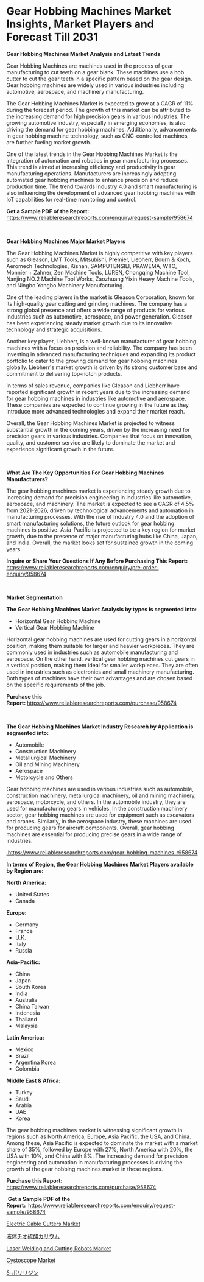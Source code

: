 <p><h1>Gear Hobbing Machines Market Insights, Market Players and Forecast Till 2031</h1></p><p><strong>Gear Hobbing Machines Market Analysis and Latest Trends</strong></p>
<p><p>Gear Hobbing Machines are machines used in the process of gear manufacturing to cut teeth on a gear blank. These machines use a hob cutter to cut the gear teeth in a specific pattern based on the gear design. Gear hobbing machines are widely used in various industries including automotive, aerospace, and machinery manufacturing.</p><p>The Gear Hobbing Machines Market is expected to grow at a CAGR of 11% during the forecast period. The growth of this market can be attributed to the increasing demand for high precision gears in various industries. The growing automotive industry, especially in emerging economies, is also driving the demand for gear hobbing machines. Additionally, advancements in gear hobbing machine technology, such as CNC-controlled machines, are further fueling market growth.</p><p>One of the latest trends in the Gear Hobbing Machines Market is the integration of automation and robotics in gear manufacturing processes. This trend is aimed at increasing efficiency and productivity in gear manufacturing operations. Manufacturers are increasingly adopting automated gear hobbing machines to enhance precision and reduce production time. The trend towards Industry 4.0 and smart manufacturing is also influencing the development of advanced gear hobbing machines with IoT capabilities for real-time monitoring and control.</p></p>
<p><strong>Get a Sample PDF of the Report:&nbsp;</strong> <a href="https://www.reliableresearchreports.com/enquiry/request-sample/958674">https://www.reliableresearchreports.com/enquiry/request-sample/958674</a></p>
<p>&nbsp;</p>
<p><strong>Gear Hobbing Machines Major Market Players</strong></p>
<p><p>The Gear Hobbing Machines Market is highly competitive with key players such as Gleason, LMT Tools, Mitsubishi, Premier, Liebherr, Bourn & Koch, Aeromech Technologies, Kishan, SAMPUTENSILI, PRAWEMA, WTO, Monnier + Zahner, Zen Machine Tools, LUREN, Chongqing Machine Tool, Nanjing NO.2 Machine Tool Works, Zaozhuang Yixin Heavy Machine Tools, and Ningbo Yongbo Machinery Manufacturing.</p><p>One of the leading players in the market is Gleason Corporation, known for its high-quality gear cutting and grinding machines. The company has a strong global presence and offers a wide range of products for various industries such as automotive, aerospace, and power generation. Gleason has been experiencing steady market growth due to its innovative technology and strategic acquisitions.</p><p>Another key player, Liebherr, is a well-known manufacturer of gear hobbing machines with a focus on precision and reliability. The company has been investing in advanced manufacturing techniques and expanding its product portfolio to cater to the growing demand for gear hobbing machines globally. Liebherr's market growth is driven by its strong customer base and commitment to delivering top-notch products.</p><p>In terms of sales revenue, companies like Gleason and Liebherr have reported significant growth in recent years due to the increasing demand for gear hobbing machines in industries like automotive and aerospace. These companies are expected to continue growing in the future as they introduce more advanced technologies and expand their market reach.</p><p>Overall, the Gear Hobbing Machines Market is projected to witness substantial growth in the coming years, driven by the increasing need for precision gears in various industries. Companies that focus on innovation, quality, and customer service are likely to dominate the market and experience significant growth in the future.</p></p>
<p>&nbsp;</p>
<p><strong>What Are The Key Opportunities For Gear Hobbing Machines Manufacturers?</strong></p>
<p><p>The gear hobbing machines market is experiencing steady growth due to increasing demand for precision engineering in industries like automotive, aerospace, and machinery. The market is expected to see a CAGR of 4.5% from 2021-2026, driven by technological advancements and automation in manufacturing processes. With the rise of Industry 4.0 and the adoption of smart manufacturing solutions, the future outlook for gear hobbing machines is positive. Asia-Pacific is projected to be a key region for market growth, due to the presence of major manufacturing hubs like China, Japan, and India. Overall, the market looks set for sustained growth in the coming years.</p></p>
<p><strong>Inquire or Share Your Questions If Any Before Purchasing This Report:</strong> <a href="https://www.reliableresearchreports.com/enquiry/pre-order-enquiry/958674">https://www.reliableresearchreports.com/enquiry/pre-order-enquiry/958674</a></p>
<p>&nbsp;</p>
<p><strong>Market Segmentation</strong></p>
<p><strong>The Gear Hobbing Machines Market Analysis by types is segmented into:</strong></p>
<p><ul><li>Horizontal Gear Hobbing Machine</li><li>Vertical Gear Hobbing Machine</li></ul></p>
<p><p>Horizontal gear hobbing machines are used for cutting gears in a horizontal position, making them suitable for larger and heavier workpieces. They are commonly used in industries such as automobile manufacturing and aerospace. On the other hand, vertical gear hobbing machines cut gears in a vertical position, making them ideal for smaller workpieces. They are often used in industries such as electronics and small machinery manufacturing. Both types of machines have their own advantages and are chosen based on the specific requirements of the job.</p></p>
<p><strong>Purchase this Report:&nbsp;</strong><a href="https://www.reliableresearchreports.com/purchase/958674">https://www.reliableresearchreports.com/purchase/958674</a></p>
<p>&nbsp;</p>
<p><strong>The Gear Hobbing Machines Market Industry Research by Application is segmented into:</strong></p>
<p><ul><li>Automobile</li><li>Construction Machinery</li><li>Metallurgical Machinery</li><li>Oil and Mining Machinery</li><li>Aerospace</li><li>Motorcycle and Others</li></ul></p>
<p><p>Gear hobbing machines are used in various industries such as automobile, construction machinery, metallurgical machinery, oil and mining machinery, aerospace, motorcycle, and others. In the automobile industry, they are used for manufacturing gears in vehicles. In the construction machinery sector, gear hobbing machines are used for equipment such as excavators and cranes. Similarly, in the aerospace industry, these machines are used for producing gears for aircraft components. Overall, gear hobbing machines are essential for producing precise gears in a wide range of industries.</p></p>
<p><a href="https://www.reliableresearchreports.com/gear-hobbing-machines-r958674">&nbsp;https://www.reliableresearchreports.com/gear-hobbing-machines-r958674</a></p>
<p><strong>In terms of Region, the Gear Hobbing Machines Market Players available by Region are:</strong></p>
<p>
    <p> <strong> North America: </strong>
        <ul>
            <li>United States</li>
            <li>Canada</li>
        </ul>
        </p> 
    <p> <strong> Europe: </strong>
        <ul>
            <li>Germany</li>
            <li>France</li>
            <li>U.K.</li>
            <li>Italy</li>
            <li>Russia</li>
        </ul>
        </p> 
    <p> <strong> Asia-Pacific: </strong>
        <ul>
            <li>China</li>
            <li>Japan</li>
            <li>South Korea</li>
            <li>India</li>
            <li>Australia</li>
            <li>China Taiwan</li>
            <li>Indonesia</li>
            <li>Thailand</li>
            <li>Malaysia</li>
        </ul>
        </p> 
    <p> <strong> Latin America: </strong>
        <ul>
            <li>Mexico</li>
            <li>Brazil</li>
            <li>Argentina Korea</li>
            <li>Colombia</li>
        </ul>
        </p> 
    <p> <strong> Middle East & Africa: </strong>
        <ul>
            <li>Turkey</li>
            <li>Saudi</li>
            <li>Arabia</li>
            <li>UAE</li>
            <li>Korea</li>
        </ul>
    </p>
    </p>
<p><p>The gear hobbing machines market is witnessing significant growth in regions such as North America, Europe, Asia Pacific, the USA, and China. Among these, Asia Pacific is expected to dominate the market with a market share of 35%, followed by Europe with 27%, North America with 20%, the USA with 10%, and China with 8%. The increasing demand for precision engineering and automation in manufacturing processes is driving the growth of the gear hobbing machines market in these regions.</p></p>
<p><strong>Purchase this Report: </strong><a href="https://www.reliableresearchreports.com/purchase/958674">https://www.reliableresearchreports.com/purchase/958674</a></p>
<p>&nbsp;<strong>Get a Sample PDF of the Report:&nbsp;&nbsp;</strong><a href="https://www.reliableresearchreports.com/enquiry/request-sample/958674">https://www.reliableresearchreports.com/enquiry/request-sample/958674</a></p>
<p><strong></strong></p>
<p><p><a href="https://www.linkedin.com/pulse/electric-cable-cutters-market-report-reveals-latest-trends-fmgve?trackingId=JxyhTMwd4SFG7DQFMdZ%2F5A%3D%3D">Electric Cable Cutters Market</a></p><p><a href="https://github.com/LenoraKris2023/Market-Research-Report-List-1/blob/main/237387884508.md">液体チオ硫酸カリウム</a></p><p><a href="https://github.com/LibbySpencer2018/Market-Research-Report-List-1/blob/main/laser-welding-and-cutting-robots-market.md">Laser Welding and Cutting Robots Market</a></p><p><a href="https://www.linkedin.com/pulse/decoding-cystoscope-market-metrics-share-trends-growth-inuwe?trackingId=03gTMwW20Klhff53MfOwig%3D%3D">Cystoscope Market</a></p><p><a href="https://github.com/Fatimaklein1/Market-Research-Report-List-1/blob/main/138421984507.md">δ-ポリリジン</a></p></p>